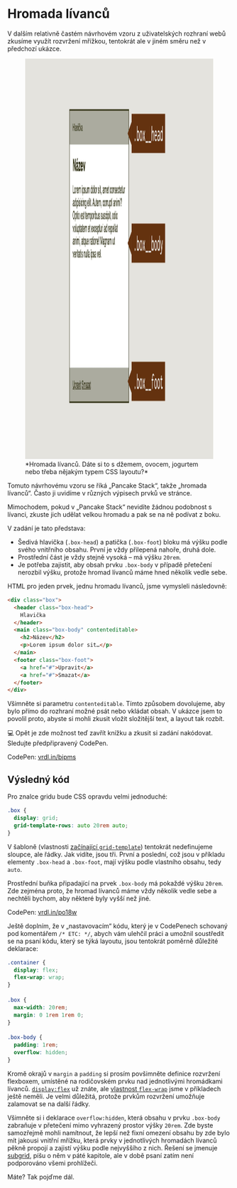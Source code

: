 # Hromada lívanců

V dalším relativně častém návrhovém vzoru z uživatelských rozhraní webů zkusíme využít rozvržení mřížkou, tentokrát ale v jiném směru než v předchozí ukázce.

<figure>
<img src="../dist/images/original/vdlayout/priklad-pancake-zadani.jpg" width="1600" height="900" alt="Příklad - hromada lívanců">
<figcaption markdown="1">
*Hromada lívanců. Dáte si to s džemem, ovocem, jogurtem nebo třeba nějakým typem CSS layoutu?*
</figcaption>
</figure>

Tomuto návrhovému vzoru se říká „Pancake Stack“, takže „hromada lívanců“. Často ji uvidíme v různých výpisech prvků ve stránce.

Mimochodem, pokud v „Pancake Stack“ nevidíte žádnou podobnost s lívanci, zkuste jich udělat velkou hromadu a pak se na ně podívat z boku.

V zadání je tato představa:

- Šedivá hlavička (`.box-head`) a patička  (`.box-foot`) bloku má výšku podle svého vnitřního obsahu. První je vždy přilepená nahoře, druhá dole.
- Prostřední část je vždy stejně vysoká – má výšku `20rem`.
- Je potřeba zajistit, aby obsah prvku `.box-body` v případě přetečení nerozbil výšku, protože hromad lívanců máme hned několik vedle sebe.

HTML pro jeden prvek, jednu hromadu lívanců, jsme vymysleli následovně:

```html
<div class="box">
  <header class="box-head">
    Hlavička
  </header>
  <main class="box-body" contenteditable>
    <h2>Název</h2>
    <p>Lorem ipsum dolor sit…</p>
  </main>
  <footer class="box-foot">
    <a href="#">Upravit</a>
    <a href="#">Smazat</a>
  </footer>
</div>
```

Všimněte si parametru `contenteditable`. Tímto způsobem dovolujeme, aby bylo přímo do rozhraní možné psát nebo vkládat obsah. V ukázce jsem to povolil proto, abyste si mohli zkusit vložit složitější text, a layout tak rozbít.

<div class="colored-box" markdown="1">

💻 Opět je zde možnost teď zavřít knížku a zkusit si zadání nakódovat. Sledujte předpřipravený CodePen.

CodePen: [vrdl.in/bipms](https://codepen.io/machal/pen/poeGQya?editors=1100)

</div>
<!-- .colored-box -->

## Výsledný kód

Pro znalce gridu bude CSS opravdu velmi jednoduché:

```css
.box {
  display: grid;
  grid-template-rows: auto 20rem auto;
}
```

V šabloně (vlastnosti [začínající `grid-template`](grid-template-rows-columns.md)) tentokrát nedefinujeme sloupce, ale řádky. Jak vidíte, jsou tři. První a poslední, což jsou v příkladu elementy `.box-head` a `.box-foot`, mají výšku podle vlastního obsahu, tedy `auto`.

Prostřední buňka připadající na prvek `.box-body` má pokaždé výšku `20rem`. Zde zejména proto, že hromad lívanců máme vždy několik vedle sebe a nechtěli bychom, aby některé byly vyšší než jiné.

CodePen: [vrdl.in/po18w](https://codepen.io/machal/pen/abJamrr?editors=1100)

Ještě doplním, že v „nastavovacím“ kódu, který je v CodePenech schovaný pod komentářem `/* ETC: */`, abych vám ulehčil práci a umožnil soustředit se na psaní kódu, který se týká layoutu, jsou tentokrát poměrně důležité deklarace:

```css
.container {
  display: flex;
  flex-wrap: wrap;
}

.box {
  max-width: 20rem;
  margin: 0 1rem 1rem 0;
}

.box-body {
  padding: 1rem;
  overflow: hidden;
}
```

Kromě okrajů v `margin` a `padding` si prosím povšimněte definice rozvržení flexboxem, umístěné na rodičovském prvku nad jednotlivými hromádkami lívanců. [`display:flex`](css-display.md) už znáte, ale [vlastnost `flex-wrap`](css-flex-wrap.md) jsme v příkladech ještě neměli. Je velmi důležitá, protože prvkům rozvržení umožňuje zalamovat se na další řádky.

Všimněte si i deklarace `overflow:hidden`, která obsahu v prvku `.box-body` zabraňuje v přetečení mimo vyhrazený prostor výšky `20rem`. Zde byste samozřejmě mohli namítnout, že lepší než fixní omezení obsahu by zde bylo mít jakousi vnitřní mřížku, která prvky v jednotlivých hromadách lívanců pěkně propojí a zajistí výšku podle nejvyššího z nich. Řešení se jmenuje [subgrid](css-subgrid.md), píšu o něm v páté kapitole, ale v době psaní zatím není podporováno všemi prohlížeči.

<div class="book-index" data-book-index="Subgrid"></div>

Máte? Tak pojďme dál.
